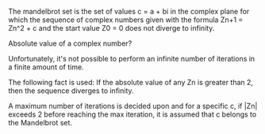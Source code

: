 
The mandelbrot set is the set of values c = a + bi in the complex plane for which the sequence of complex numbers given with the formula Zn+1 = Zn^2 + c and the start value Z0 = 0 does not diverge to infinity.

Absolute value of a complex number?

Unfortunately, it's not possible to perform an infinite number of iterations in a finite amount of time.

The following fact is used:
If the absolute value of any Zn is greater than 2, then the sequence diverges to infinity.

A maximum number of iterations is decided upon and for a specific c, if |Zn| exceeds 2 before reaching the max iteration, it is assumed that c belongs to the Mandelbrot set.
